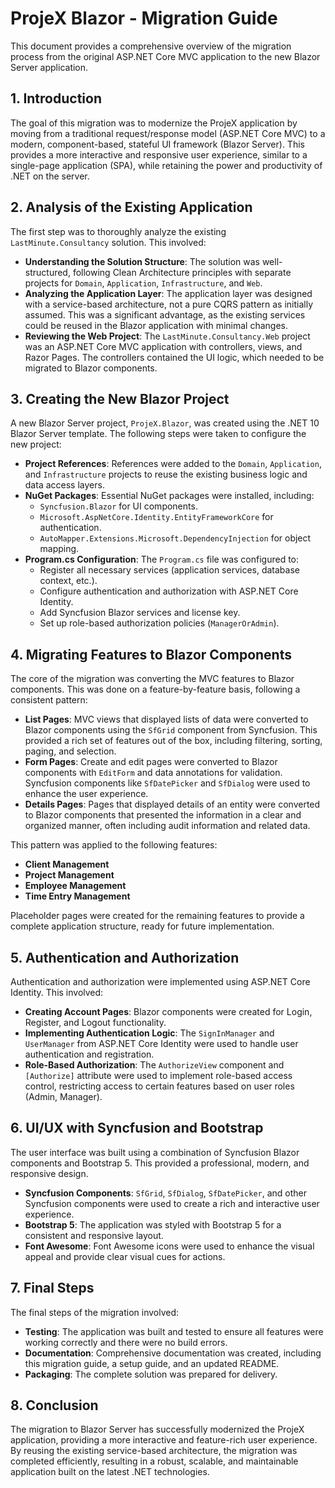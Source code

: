 


# ProjeX Blazor - Migration Guide

This document provides a comprehensive overview of the migration process from the original ASP.NET Core MVC application to the new Blazor Server application.

## 1. Introduction

The goal of this migration was to modernize the ProjeX application by moving from a traditional request/response model (ASP.NET Core MVC) to a modern, component-based, stateful UI framework (Blazor Server). This provides a more interactive and responsive user experience, similar to a single-page application (SPA), while retaining the power and productivity of .NET on the server.

## 2. Analysis of the Existing Application

The first step was to thoroughly analyze the existing `LastMinute.Consultancy` solution. This involved:

- **Understanding the Solution Structure**: The solution was well-structured, following Clean Architecture principles with separate projects for `Domain`, `Application`, `Infrastructure`, and `Web`.
- **Analyzing the Application Layer**: The application layer was designed with a service-based architecture, not a pure CQRS pattern as initially assumed. This was a significant advantage, as the existing services could be reused in the Blazor application with minimal changes.
- **Reviewing the Web Project**: The `LastMinute.Consultancy.Web` project was an ASP.NET Core MVC application with controllers, views, and Razor Pages. The controllers contained the UI logic, which needed to be migrated to Blazor components.

## 3. Creating the New Blazor Project

A new Blazor Server project, `ProjeX.Blazor`, was created using the .NET 10 Blazor Server template. The following steps were taken to configure the new project:

- **Project References**: References were added to the `Domain`, `Application`, and `Infrastructure` projects to reuse the existing business logic and data access layers.
- **NuGet Packages**: Essential NuGet packages were installed, including:
    - `Syncfusion.Blazor` for UI components.
    - `Microsoft.AspNetCore.Identity.EntityFrameworkCore` for authentication.
    - `AutoMapper.Extensions.Microsoft.DependencyInjection` for object mapping.
- **Program.cs Configuration**: The `Program.cs` file was configured to:
    - Register all necessary services (application services, database context, etc.).
    - Configure authentication and authorization with ASP.NET Core Identity.
    - Add Syncfusion Blazor services and license key.
    - Set up role-based authorization policies (`ManagerOrAdmin`).

## 4. Migrating Features to Blazor Components

The core of the migration was converting the MVC features to Blazor components. This was done on a feature-by-feature basis, following a consistent pattern:

- **List Pages**: MVC views that displayed lists of data were converted to Blazor components using the `SfGrid` component from Syncfusion. This provided a rich set of features out of the box, including filtering, sorting, paging, and selection.
- **Form Pages**: Create and edit pages were converted to Blazor components with `EditForm` and data annotations for validation. Syncfusion components like `SfDatePicker` and `SfDialog` were used to enhance the user experience.
- **Details Pages**: Pages that displayed details of an entity were converted to Blazor components that presented the information in a clear and organized manner, often including audit information and related data.

This pattern was applied to the following features:

- **Client Management**
- **Project Management**
- **Employee Management**
- **Time Entry Management**

Placeholder pages were created for the remaining features to provide a complete application structure, ready for future implementation.

## 5. Authentication and Authorization

Authentication and authorization were implemented using ASP.NET Core Identity. This involved:

- **Creating Account Pages**: Blazor components were created for Login, Register, and Logout functionality.
- **Implementing Authentication Logic**: The `SignInManager` and `UserManager` from ASP.NET Core Identity were used to handle user authentication and registration.
- **Role-Based Authorization**: The `AuthorizeView` component and `[Authorize]` attribute were used to implement role-based access control, restricting access to certain features based on user roles (Admin, Manager).

## 6. UI/UX with Syncfusion and Bootstrap

The user interface was built using a combination of Syncfusion Blazor components and Bootstrap 5. This provided a professional, modern, and responsive design.

- **Syncfusion Components**: `SfGrid`, `SfDialog`, `SfDatePicker`, and other Syncfusion components were used to create a rich and interactive user experience.
- **Bootstrap 5**: The application was styled with Bootstrap 5 for a consistent and responsive layout.
- **Font Awesome**: Font Awesome icons were used to enhance the visual appeal and provide clear visual cues for actions.

## 7. Final Steps

The final steps of the migration involved:

- **Testing**: The application was built and tested to ensure all features were working correctly and there were no build errors.
- **Documentation**: Comprehensive documentation was created, including this migration guide, a setup guide, and an updated README.
- **Packaging**: The complete solution was prepared for delivery.

## 8. Conclusion

The migration to Blazor Server has successfully modernized the ProjeX application, providing a more interactive and feature-rich user experience. By reusing the existing service-based architecture, the migration was completed efficiently, resulting in a robust, scalable, and maintainable application built on the latest .NET technologies.


